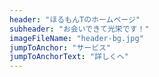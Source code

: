 ```yaml
---
header: "ほるもんTのホームページ"
subheader: "お会いできて光栄です！"
imageFileName: "header-bg.jpg"
jumpToAnchor: "サービス"
jumpToAnchorText: "詳しくへ"
---
```

